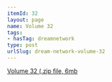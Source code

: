 ```yaml
---
itemId: 32
layout: page
name: Volume 32
tags:
- hasTag: dreamnetwork
type: post
urlSlug: dream-network-volume-32
---
```

<a href="files/Volume_32.zip" download>Volume 32 (.zip file, 6mb</a>